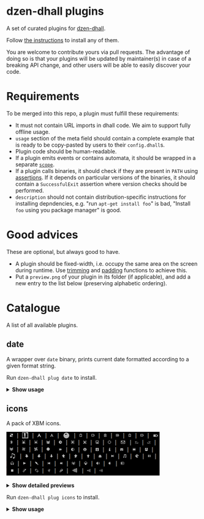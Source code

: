 # dzen-dhall plugins

A set of curated plugins for [dzen-dhall](https://github.com/dzen-dhall/dzen-dhall).

Follow [the instructions](https://github.com/dzen-dhall/dzen-dhall#installing-plugins) to install any of them.

You are welcome to contribute yours via pull requests. The advantage of doing so is that your plugins will be updated by maintainer(s) in case of a breaking API change, and other users will be able to easily discover your code.

# Requirements

To be merged into this repo, a plugin must fulfill these requirements:

- It must not contain URL imports in dhall code. We aim to support fully offline usage.
- `usage` section of the meta field should contain a complete example that is ready to be copy-pasted by users to their `config.dhall`s.
- Plugin code should be human-readable.
- If a plugin emits events or contains automata, it should be wrapped in a separate [`scope`](https://github.com/dzen-dhall/dzen-dhall#scopes).
- If a plugin calls binaries, it should check if they are present in `PATH` using [assertions](https://github.com/dzen-dhall/dzen-dhall#assertions). If it depends on particular versions of the binaries, it should contain a `SuccessfulExit` assertion where version checks should be performed.
- `description` should not contain distribution-specific instructions for installing depndencies, e.g. "run `apt-get install foo`" is bad, "Install `foo` using you package manager" is good.

# Good advices

These are optional, but always good to have.

- A plugin should be fixed-width, i.e. occupy the same area on the screen during runtime. Use [trimming](https://github.com/dzen-dhall/dzen-dhall#trimming-text) and [padding](https://github.com/dzen-dhall/dzen-dhall#padding-text) functions to achieve this.
- Put a `preview.png` of your plugin in its folder (if applicable), and add a new entry to the list below (preserving alphabetic ordering).

# Catalogue

A list of all available plugins.

## date

A wrapper over `date` binary, prints current date formatted according to a given format string.

Run `dzen-dhall plug date` to install.

<details><summary><strong>Show usage</strong></summary>
<p>

```dhall
let date = (./plugins/date.dhall).main

in plug (date "%d.%m.%Y %A - %H:%M:%S")
```

</p>
</details>

## icons

A pack of XBM icons.

![Preview](icons/preview.png)

<details><summary><strong>Show detailed previews</strong></summary>
<p>


| Name           | Preview                                                                     |
|----------------|-----------------------------------------------------------------------------|
| `ac_01`        | ![icons/previews/ac_01.png](icons/previews/ac_01.png)               |
| `ac`           | ![icons/previews/ac.png](icons/previews/ac.png)                     |
| `alert`        | ![icons/previews/alert.png](icons/previews/alert.png)               |
| `arch_10x10`   | ![icons/previews/arch_10x10.png](icons/previews/arch_10x10.png)     |
| `arch`         | ![icons/previews/arch.png](icons/previews/arch.png)                 |
| `ball`         | ![icons/previews/ball.png](icons/previews/ball.png)                 |
| `bat_empty_01` | ![icons/previews/bat_empty_01.png](icons/previews/bat_empty_01.png) |
| `bat_empty_02` | ![icons/previews/bat_empty_02.png](icons/previews/bat_empty_02.png) |
| `bat_full_01`  | ![icons/previews/bat_full_01.png](icons/previews/bat_full_01.png)   |
| `bat_full_02`  | ![icons/previews/bat_full_02.png](icons/previews/bat_full_02.png)   |
| `bat_low_01`   | ![icons/previews/bat_low_01.png](icons/previews/bat_low_01.png)     |
| `bat_low_02`   | ![icons/previews/bat_low_02.png](icons/previews/bat_low_02.png)     |
| `battery`      | ![icons/previews/battery.png](icons/previews/battery.png)           |
| `bluetooth`    | ![icons/previews/bluetooth.png](icons/previews/bluetooth.png)       |
| `bug_01`       | ![icons/previews/bug_01.png](icons/previews/bug_01.png)             |
| `bug_02`       | ![icons/previews/bug_02.png](icons/previews/bug_02.png)             |
| `cat`          | ![icons/previews/cat.png](icons/previews/cat.png)                   |
| `clock`        | ![icons/previews/clock.png](icons/previews/clock.png)               |
| `cpu`          | ![icons/previews/cpu.png](icons/previews/cpu.png)                   |
| `dish`         | ![icons/previews/dish.png](icons/previews/dish.png)                 |
| `diskette`     | ![icons/previews/diskette.png](icons/previews/diskette.png)         |
| `empty`        | ![icons/previews/empty.png](icons/previews/empty.png)               |
| `envelope`     | ![icons/previews/envelope.png](icons/previews/envelope.png)         |
| `eye_l`        | ![icons/previews/eye_l.png](icons/previews/eye_l.png)               |
| `eye_r`        | ![icons/previews/eye_r.png](icons/previews/eye_r.png)               |
| `fox`          | ![icons/previews/fox.png](icons/previews/fox.png)                   |
| `fs_01`        | ![icons/previews/fs_01.png](icons/previews/fs_01.png)               |
| `fs_02`        | ![icons/previews/fs_02.png](icons/previews/fs_02.png)               |
| `full`         | ![icons/previews/full.png](icons/previews/full.png)                 |
| `fwd`          | ![icons/previews/fwd.png](icons/previews/fwd.png)                   |
| `half`         | ![icons/previews/half.png](icons/previews/half.png)                 |
| `info_01`      | ![icons/previews/info_01.png](icons/previews/info_01.png)           |
| `info_02`      | ![icons/previews/info_02.png](icons/previews/info_02.png)           |
| `info_03`      | ![icons/previews/info_03.png](icons/previews/info_03.png)           |
| `mail`         | ![icons/previews/mail.png](icons/previews/mail.png)                 |
| `mem`          | ![icons/previews/mem.png](icons/previews/mem.png)                   |
| `mouse_01`     | ![icons/previews/mouse_01.png](icons/previews/mouse_01.png)         |
| `music`        | ![icons/previews/music.png](icons/previews/music.png)               |
| `net_down_01`  | ![icons/previews/net_down_01.png](icons/previews/net_down_01.png)   |
| `net_down_02`  | ![icons/previews/net_down_02.png](icons/previews/net_down_02.png)   |
| `net_down_03`  | ![icons/previews/net_down_03.png](icons/previews/net_down_03.png)   |
| `net_up_01`    | ![icons/previews/net_up_01.png](icons/previews/net_up_01.png)       |
| `net_up_02`    | ![icons/previews/net_up_02.png](icons/previews/net_up_02.png)       |
| `net_up_03`    | ![icons/previews/net_up_03.png](icons/previews/net_up_03.png)       |
| `net_wired`    | ![icons/previews/net_wired.png](icons/previews/net_wired.png)       |
| `next`         | ![icons/previews/next.png](icons/previews/next.png)                 |
| `note`         | ![icons/previews/note.png](icons/previews/note.png)                 |
| `pacman`       | ![icons/previews/pacman.png](icons/previews/pacman.png)             |
| `pause`        | ![icons/previews/pause.png](icons/previews/pause.png)               |
| `phones`       | ![icons/previews/phones.png](icons/previews/phones.png)             |
| `play`         | ![icons/previews/play.png](icons/previews/play.png)                 |
| `plug`         | ![icons/previews/plug.png](icons/previews/plug.png)                 |
| `prev`         | ![icons/previews/prev.png](icons/previews/prev.png)                 |
| `rwd`          | ![icons/previews/rwd.png](icons/previews/rwd.png)                   |
| `scorpio`      | ![icons/previews/scorpio.png](icons/previews/scorpio.png)           |
| `shroom`       | ![icons/previews/shroom.png](icons/previews/shroom.png)             |
| `spkr_01`      | ![icons/previews/spkr_01.png](icons/previews/spkr_01.png)           |
| `spkr_02`      | ![icons/previews/spkr_02.png](icons/previews/spkr_02.png)           |
| `spkr_03`      | ![icons/previews/spkr_03.png](icons/previews/spkr_03.png)           |
| `stop`         | ![icons/previews/stop.png](icons/previews/stop.png)                 |
| `temp`         | ![icons/previews/temp.png](icons/previews/temp.png)                 |
| `test`         | ![icons/previews/test.png](icons/previews/test.png)                 |
| `usb_02`       | ![icons/previews/usb_02.png](icons/previews/usb_02.png)             |
| `usb`          | ![icons/previews/usb.png](icons/previews/usb.png)                   |
| `volume`       | ![icons/previews/volume.png](icons/previews/volume.png)             |
| `wifi_01`      | ![icons/previews/wifi_01.png](icons/previews/wifi_01.png)           |
| `wifi_02`      | ![icons/previews/wifi_02.png](icons/previews/wifi_02.png)           |


</p>
</details>


Run `dzen-dhall plug icons` to install.

<details><summary><strong>Show usage</strong></summary>
<p>

```dhall
let icons = (./plugins/icons.dhall).main

in	join
  [ plug icons.ac_01
  , plug icons.ac
  , plug icons.alert
  , plug icons.arch_10x10
  , plug icons.arch
  , plug icons.ball
  , plug icons.bat_empty_01
  , plug icons.bat_empty_02
  , plug icons.bat_full_01
  , plug icons.bat_full_02
  , plug icons.bat_low_01
  , plug icons.bat_low_02
  , plug icons.battery
  , plug icons.bluetooth
  , plug icons.bug_01
  , plug icons.bug_02
  , plug icons.cat
  , plug icons.clock
  , plug icons.cpu
  , plug icons.dish
  , plug icons.diskette
  , plug icons.empty
  , plug icons.envelope
  , plug icons.eye_l
  , plug icons.eye_r
  , plug icons.fox
  , plug icons.fs_01
  , plug icons.fs_02
  , plug icons.full
  , plug icons.fwd
  , plug icons.half
  , plug icons.info_01
  , plug icons.info_02
  , plug icons.info_03
  , plug icons.mail
  , plug icons.mem
  , plug icons.mouse_01
  , plug icons.music
  , plug icons.net_down_01
  , plug icons.net_down_02
  , plug icons.net_down_03
  , plug icons.net_up_01
  , plug icons.net_up_02
  , plug icons.net_up_03
  , plug icons.net_wired
  , plug icons.next
  , plug icons.note
  , plug icons.pacman
  , plug icons.pause
  , plug icons.phones
  , plug icons.play
  , plug icons.plug
  , plug icons.prev
  , plug icons.rwd
  , plug icons.scorpio
  , plug icons.shroom
  , plug icons.spkr_01
  , plug icons.spkr_02
  , plug icons.spkr_03
  , plug icons.stop
  , plug icons.temp
  , plug icons.test
  , plug icons.usb_02
  , plug icons.usb
  , plug icons.volume
  , plug icons.wifi_01
  , plug icons.wifi_02
  ]
```

</p>
</details>
